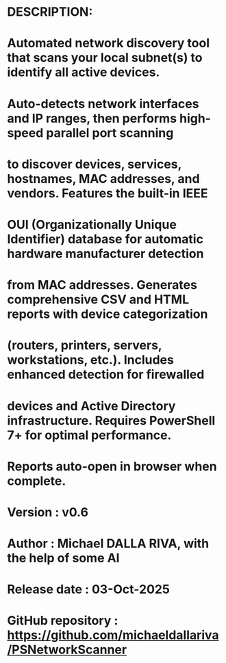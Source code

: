 # DESCRIPTION:
# Automated network discovery tool that scans your local subnet(s) to identify all active devices.
# Auto-detects network interfaces and IP ranges, then performs high-speed parallel port scanning
# to discover devices, services, hostnames, MAC addresses, and vendors. Features the built-in IEEE
# OUI (Organizationally Unique Identifier) database for automatic hardware manufacturer detection
# from MAC addresses. Generates comprehensive CSV and HTML reports with device categorization
# (routers, printers, servers, workstations, etc.). Includes enhanced detection for firewalled
# devices and Active Directory infrastructure. Requires PowerShell 7+ for optimal performance.
# Reports auto-open in browser when complete.
#
# Version : v0.6
# Author : Michael DALLA RIVA, with the help of some AI
# Release date : 03-Oct-2025
# GitHub repository : https://github.com/michaeldallariva/PSNetworkScanner
